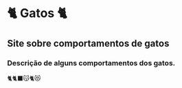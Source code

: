 # 🐈 **Gatos** 🐈 #
## Site sobre comportamentos de **gatos** ##
### Descrição de alguns comportamentos dos **gatos**. ###
🐈🐈‍⬛😽🐈😻
